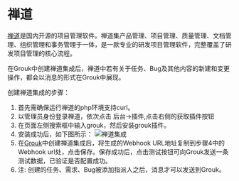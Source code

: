 # 禅道

[禅道](http://www.zentao.net/)是国内开源的项目管理软件。禅道集产品管理、项目管理、质量管理、文档管理、组织管理和事务管理于一体，是一款专业的研发项目管理软件，完整覆盖了研发项目管理的核心流程。

在Grouk中创建禅道集成后，禅道中若有关于任务、Bug及其他内容的新建和变更操作，都会以消息的形式在Grouk中展现。

创建禅道集成的步骤：

1. 首先需确保运行禅道的php环境支持curl。
2. 以管理员身份登录禅道，依次点击 后台->插件,点击右侧的获取插件按钮
3. 在页面左侧搜索框中输入grouk，然后安装grouk插件。
4. 安装成功后，如下图所示：
![禅道集成](https://s3.cn-north-1.amazonaws.com.cn/grouk-public/integration/zentao/zentao_step4.jpg)
5. 在[Grouk](https://grouk.com)中创建禅道集成后，将生成的Webhook URL地址复制到步骤4中的Webhook url处，点击保存。保存成功后，点击测试按钮可向Grouk发送一条测试数据，已验证是否配置成功。
6. 注: 创建的任务、需求、Bug被添加指派人之后，消息才可以发送到Grouk。